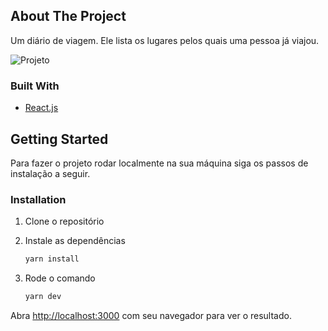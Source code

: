 ## About The Project
Um diário de viagem. Ele lista os lugares pelos quais uma pessoa já viajou.  

![Projeto](https://github.com/caio2525/moveIt-Next/blob/main/public/Inicio%20_%20move.it.gif)

### Built With

* [React.js](https://pt-br.reactjs.org/)

## Getting Started
Para fazer o projeto rodar localmente na sua máquina siga os passos de instalação a seguir.

### Installation

1. Clone o repositório

2. Instale as dependências
   ```sh
   yarn install
   ```
4. Rode o comando
    ```sh
   yarn dev
   ```
Abra [http://localhost:3000](http://localhost:3000) com seu navegador para ver o resultado.
